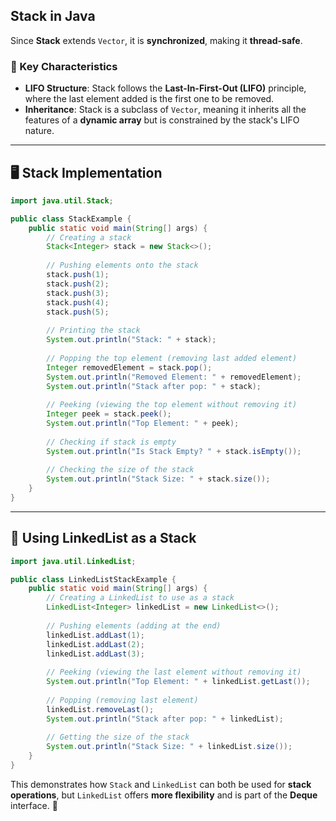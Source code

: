 ## Stack in Java

Since **Stack** extends `Vector`, it is **synchronized**, making it **thread-safe**.

### 📌 Key Characteristics

- **LIFO Structure**: Stack follows the **Last-In-First-Out (LIFO)** principle, where the last element added is the first one to be removed.
- **Inheritance**: Stack is a subclass of `Vector`, meaning it inherits all the features of a **dynamic array** but is constrained by the stack's LIFO nature.

---

## 🖥 Stack Implementation

```java
import java.util.Stack;

public class StackExample {
    public static void main(String[] args) {
        // Creating a stack
        Stack<Integer> stack = new Stack<>();
        
        // Pushing elements onto the stack
        stack.push(1);
        stack.push(2);
        stack.push(3);
        stack.push(4);
        stack.push(5);
        
        // Printing the stack
        System.out.println("Stack: " + stack);
        
        // Popping the top element (removing last added element)
        Integer removedElement = stack.pop();
        System.out.println("Removed Element: " + removedElement);
        System.out.println("Stack after pop: " + stack);
        
        // Peeking (viewing the top element without removing it)
        Integer peek = stack.peek();
        System.out.println("Top Element: " + peek);
        
        // Checking if stack is empty
        System.out.println("Is Stack Empty? " + stack.isEmpty());
        
        // Checking the size of the stack
        System.out.println("Stack Size: " + stack.size());
    }
}
```

---

## 🔄 Using LinkedList as a Stack

```java
import java.util.LinkedList;

public class LinkedListStackExample {
    public static void main(String[] args) {
        // Creating a LinkedList to use as a stack
        LinkedList<Integer> linkedList = new LinkedList<>();
        
        // Pushing elements (adding at the end)
        linkedList.addLast(1);
        linkedList.addLast(2);
        linkedList.addLast(3);
        
        // Peeking (viewing the last element without removing it)
        System.out.println("Top Element: " + linkedList.getLast());
        
        // Popping (removing last element)
        linkedList.removeLast();
        System.out.println("Stack after pop: " + linkedList);
        
        // Getting the size of the stack
        System.out.println("Stack Size: " + linkedList.size());
    }
}
```

This demonstrates how `Stack` and `LinkedList` can both be used for **stack operations**, but `LinkedList` offers **more flexibility** and is part of the **Deque** interface. 🚀